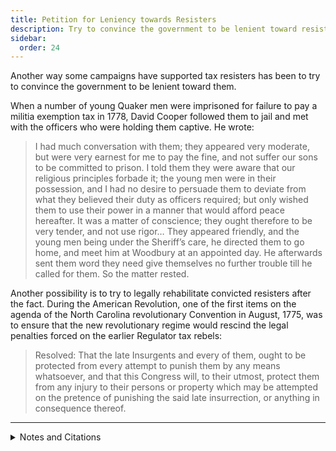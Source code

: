 ```yaml
---
title: Petition for Leniency towards Resisters
description: Try to convince the government to be lenient toward resisters.
sidebar:
  order: 24
---
```

Another way some campaigns have supported tax resisters has been to try to convince the government to be lenient toward them.

When a number of young Quaker men were imprisoned for failure to pay a militia exemption tax in 1778, David Cooper followed them to jail and met with the officers who were holding them captive.
He wrote:

> I had much conversation with them; they appeared very moderate, but were very earnest for me to pay the fine, and not suffer our sons to be committed to prison. I told them they were aware that our religious principles forbade it; the young men were in their possession, and I had no desire to persuade them to deviate from what they believed their duty as officers required; but only wished them to use their power in a manner that would afford peace hereafter. It was a matter of conscience; they ought therefore to be very tender, and not use rigor… They appeared friendly, and the young men being under the Sheriff’s care, he directed them to go home, and meet him at Woodbury at an appointed day. He afterwards sent them word they need give themselves no further trouble till he called for them. So the matter rested.

Another possibility is to try to legally rehabilitate convicted resisters after the fact.
During the American Revolution, one of the first items on the agenda of the North Carolina revolutionary Convention in August, 1775, was to ensure that the new revolutionary regime would rescind the legal penalties forced on the earlier Regulator tax rebels:

> Resolved: That the late Insurgents and every of them, ought to be protected from every attempt to punish them by any means whatsoever, and that this Congress will, to their utmost, protect them from any injury to their persons or property which may be attempted on the pretence of punishing the said late insurrection, or anything in consequence thereof.

<hr />

<details>
<summary>Notes and Citations</summary>

* Cooper, David “It Was a Matter of Conscience” <i>American Quaker War Tax Resistance</i>, 2nd. ed. (2011), pp. 121–2
* Saunders, William L. (ed.) “The Journal of the Proceedings of the Provincial Congress of North Carolina, Held at Hillsborough 20th August, A.D. 1775” <i>The Colonial Records of North Carolina</i>, Vol. X (1890), p. 169.

</details>
